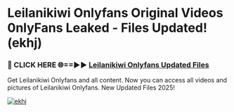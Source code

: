 # Leilanikiwi Onlyfans Original Videos 0nlyFans Leaked - Files Updated! (ekhj)

<h3>🔴 CLICK HERE 🌐==►► <a href="https://tinyurl.com/ehrbuxhb" rel="nofollow">Leilanikiwi Onlyfans Updated Files</a></h3>

Get Leilanikiwi Onlyfans and all content. Now you can access all videos and pictures of Leilanikiwi Onlyfans. New Updated Files 2025!

[![ekhj](https://i.imgur.com/lVYEuWS.gif)](https://tinyurl.com/ehrbuxhb)
